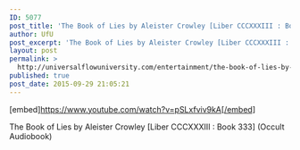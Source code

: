 ```yaml
---
ID: 5077
post_title: 'The Book of Lies by Aleister Crowley [Liber CCCXXXIII : Book 333] (Occult Audiobook)'
author: UfU
post_excerpt: 'The Book of Lies by Aleister Crowley [Liber CCCXXXIII : Book 333] (Occult Audiobook)'
layout: post
permalink: >
  http://universalflowuniversity.com/entertainment/the-book-of-lies-by-aleister-crowley-liber-cccxxxiii-book-333-occult-audiobook/
published: true
post_date: 2015-09-29 21:05:21
---
```

[embed]https://www.youtube.com/watch?v=pSLxfviv9kA[/embed]<br>
<p>The Book of Lies by Aleister Crowley [Liber CCCXXXIII : Book 333] (Occult Audiobook)</p>